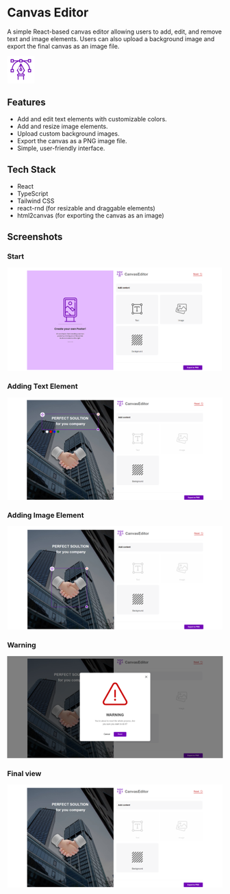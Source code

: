 # Canvas Editor

A simple React-based canvas editor allowing users to add, edit, and remove text and image elements. Users can also upload a background image and export the final canvas as an image file.

![Logo](photos/logo.png)

## Features

- Add and edit text elements with customizable colors.
- Add and resize image elements.
- Upload custom background images.
- Export the canvas as a PNG image file.
- Simple, user-friendly interface.

## Tech Stack

- React
- TypeScript
- Tailwind CSS
- react-rnd (for resizable and draggable elements)
- html2canvas (for exporting the canvas as an image)

## Screenshots

### Start

![App Screenshot](photos/start.png)

### Adding Text Element

![App Screenshot](photos/addingText.png)

### Adding Image Element

![App Screenshot](photos/addingImage.png)

### Warning

![App Screenshot](photos/warning.png)

### Final view

![App Screenshot](photos/finalView.png)
